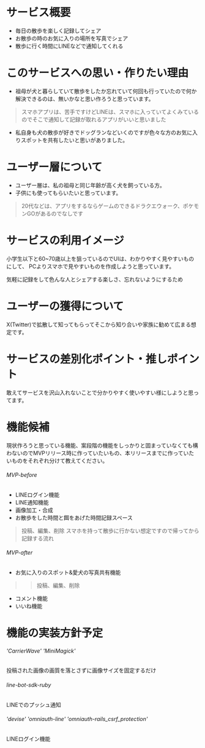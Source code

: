 # サービス概要
* 毎日の散歩を楽しく記録してシェア
* お散歩の時のお気に入りの場所を写真でシェア
* 散歩に行く時間にLINEなどで通知してくれる

# このサービスへの思い・作りたい理由
* 祖母が犬と暮らしていて散歩をしたか忘れていて何回も行っていたので何か解決できるのは、無いかなと思い作ろうと思っています。
> スマホアプリは、苦手ですけどLINEは、スマホに入っていてよくみているのでそこで通知して記録が取れるアプリがいいと思いました
* 私自身も犬の散歩が好きでドッグランなどいくのですが色々な方のお気に入りスポットを共有したいと思いがありました。

# ユーザー層について
* ユーザー層は、私の祖母と同じ年齢が高く犬を飼っている方。
* 子供にも使ってもらいたいと思っています。
> 20代などは、アプリをするならゲームのできるドラクエウォーク、ポケモンGOがあるのでなしです

# サービスの利用イメージ
小学生以下と60~70歳以上を狙っているのでUIは、わかりやすく見やすいものにして、
PCよりスマホで見やすいものを作成しようと思っています。

気軽に記録をして色んな人とシェアする楽しさ、忘れないようにするため

# ユーザーの獲得について
X(Twitter)で拡散して知ってもらってそこから知り合いや家族に勧めて広まる想定です。

# サービスの差別化ポイント・推しポイント
敢えてサービスを沢山入れないことで分かりやすく使いやすい様にしようと思ってます。

# 機能候補
現状作ろうと思っている機能、案段階の機能をしっかりと固まっていなくても構わないのでMVPリリース時に作っていたいもの、本リリースまでに作っていたいものをそれぞれ分けて教えてください。
###### MVP-before
* LINEログイン機能
* LINE通知機能
* 画像加工・合成
* お散歩をした時間と餌をあげた時間記録スペース
> 投稿、編集、削除
> スマホを持って散歩に行かない想定ですので帰ってから記録する流れ
###### MVP-after
* お気に入りのスポット&愛犬の写真共有機能
> > 投稿、編集、削除
* コメント機能
* いいね機能

# 機能の実装方針予定
###### 'CarrierWave' 'MiniMagick'
投稿された画像の画質を落とさずに画像サイズを固定するだけ
###### line-bot-sdk-ruby
LINEでのプッシュ通知
###### 'devise' 'omniauth-line' 'omniauth-rails_csrf_protection'
LINEログイン機能

